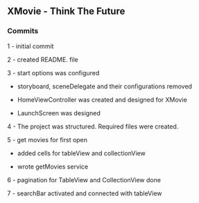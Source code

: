 ##  XMovie - Think The Future

### Commits

1 - initial commit

2 - created README. file

3 - start options was configured

* storyboard, sceneDelegate and their configurations removed

* HomeViewController was created and designed for XMovie

* LaunchScreen was designed

4 - The project was structured. Required files were created.

5 - get movies for first open

* added cells for tableView and collectionView

* wrote getMovies service

6 - pagination for TableView and CollectionView done

7 - searchBar activated and connected with tableView
